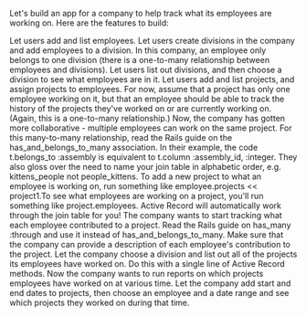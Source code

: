 Let's build an app for a company to help track what its employees are working on. Here are the features to build:

Let users add and list employees.
Let users create divisions in the company and add employees to a division. In this company, an employee only belongs to one division (there is a one-to-many relationship between employees and divisions). Let users list out divisions, and then choose a division to see what employees are in it.
Let users add and list projects, and assign projects to employees. For now, assume that a project has only one employee working on it, but that an employee should be able to track the history of the projects they've worked on or are currently working on. (Again, this is a one-to-many relationship.)
Now, the company has gotten more collaborative - multiple employees can work on the same project. For this many-to-many relationship, read the Rails guide on the has_and_belongs_to_many association. In their example, the code t.belongs_to :assembly is equivalent to t.column :assembly_id, :integer. They also gloss over the need to name your join table in alphabetic order, e.g. kittens_people not people_kittens. To add a new project to what an employee is working on, run something like employee.projects << project1.To see what employees are working on a project, you'll run something like project.employees. Active Record will automatically work through the join table for you!
The company wants to start tracking what each employee contributed to a project. Read the Rails guide on has_many :through and use it instead of has_and_belongs_to_many. Make sure that the company can provide a description of each employee's contribution to the project.
Let the company choose a division and list out all of the projects its employees have worked on. Do this with a single line of Active Record methods.
Now the company wants to run reports on which projects employees have worked on at various time. Let the company add start and end dates to projects, then choose an employee and a date range and see which projects they worked on during that time.
